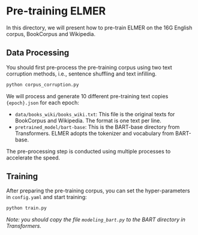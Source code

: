 # Pre-training ELMER

In this directory, we will present how to pre-train ELMER on the 16G English corpus, BookCorpus and Wikipedia.

## Data Processing

You should first pre-process the pre-training corpus using two text corruption methods, i.e., sentence shuffling and text infilling.

```python
python corpus_corruption.py
```

We will process and generate 10 different pre-training text copies `{epoch}.json` for each epoch:

- `data/books_wiki/books_wiki.txt`: This file is the original texts for BookCorpus and Wikipedia. The format is one text per line.
- `pretrained_model/bart-base`: This is the BART-base directory from Transformers. ELMER adopts the tokenizer and vocabulary from BART-base.

The pre-processing step is conducted using multiple processes to accelerate the speed.

## Training

After preparing the pre-training corpus, you can set the hyper-parameters in `config.yaml` and start training:

```python
python train.py
```

*Note: you should copy the file `modeling_bart.py` to the BART directory in Transformers.*
